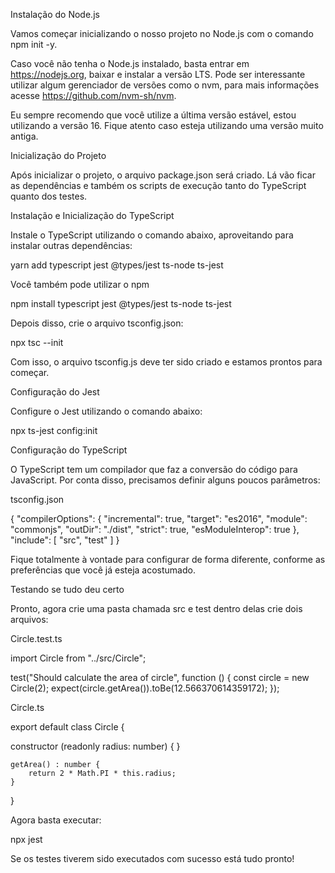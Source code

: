 Instalação do Node.js

Vamos começar inicializando o nosso projeto no Node.js com o comando npm init -y.

Caso você não tenha o Node.js instalado, basta entrar em https://nodejs.org, baixar e instalar a versão LTS. Pode ser interessante utilizar algum gerenciador de versões como o nvm, para mais informações acesse https://github.com/nvm-sh/nvm.

Eu sempre recomendo que você utilize a última versão estável, estou utilizando a versão 16. Fique atento caso esteja utilizando uma versão muito antiga.

Inicialização do Projeto

Após inicializar o projeto, o arquivo package.json será criado. Lá vão ficar as dependências e também os scripts de execução tanto do TypeScript quanto dos testes.

Instalação e Inicialização do TypeScript

Instale o TypeScript utilizando o comando abaixo, aproveitando para instalar outras dependências:

yarn add typescript jest @types/jest ts-node ts-jest

Você também pode utilizar o npm

npm install typescript jest @types/jest ts-node ts-jest

Depois disso, crie o arquivo tsconfig.json:

npx tsc --init

Com isso, o arquivo tsconfig.js deve ter sido criado e estamos prontos para começar.

Configuração do Jest

Configure o Jest utilizando o comando abaixo:

npx ts-jest config:init

Configuração do TypeScript

O TypeScript tem um compilador que faz a conversão do código para JavaScript. Por conta disso, precisamos definir alguns poucos parâmetros:

tsconfig.json

{
"compilerOptions": {
"incremental": true,
"target": "es2016",
"module": "commonjs",
"outDir": "./dist",
"strict": true,
"esModuleInterop": true
},
"include": [
"src",
"test"
]
}

Fique totalmente à vontade para configurar de forma diferente, conforme as preferências que você já esteja acostumado.

Testando se tudo deu certo

Pronto, agora crie uma pasta chamada src e test dentro delas crie dois arquivos:

Circle.test.ts

import Circle from "../src/Circle";

test("Should calculate the area of circle", function () {
const circle = new Circle(2);
expect(circle.getArea()).toBe(12.566370614359172);
});

Circle.ts

export default class Circle {

constructor (readonly radius: number) {
}

    getArea() : number {
        return 2 * Math.PI * this.radius;
    }

}

Agora basta executar:

npx jest

Se os testes tiverem sido executados com sucesso está tudo pronto!
